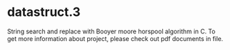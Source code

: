 # datastruct.3
String search and replace with Booyer moore horspool algorithm in C. 
To get more information about project, please check out pdf documents in file.
